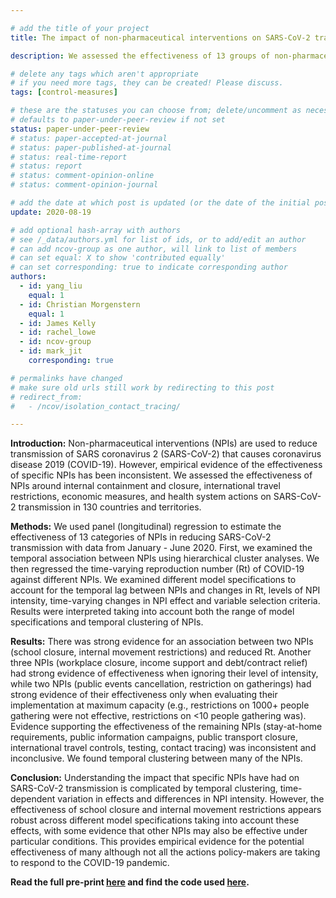 ```yaml
---

# add the title of your project
title: The impact of non-pharmaceutical interventions on SARS-CoV-2 transmission across 130 countries and territories

description: We assessed the effectiveness of 13 groups of non-pharmaceutical interventions in reducing SARS-CoV-2 transmission using panel analysis and time-series clustering.

# delete any tags which aren't appropriate
# if you need more tags, they can be created! Please discuss.
tags: [control-measures] 

# these are the statuses you can choose from; delete/uncomment as necessary
# defaults to paper-under-peer-review if not set
status: paper-under-peer-review
# status: paper-accepted-at-journal
# status: paper-published-at-journal
# status: real-time-report
# status: report
# status: comment-opinion-online
# status: comment-opinion-journal

# add the date at which post is updated (or the date of the initial post, if its the initial post) in YYYY-MM-DD
update: 2020-08-19

# add optional hash-array with authors
# see /_data/authors.yml for list of ids, or to add/edit an author
# can add ncov-group as one author, will link to list of members
# can set equal: X to show 'contributed equally'
# can set corresponding: true to indicate corresponding author
authors:
  - id: yang_liu
    equal: 1
  - id: Christian Morgenstern
    equal: 1
  - id: James Kelly
  - id: rachel_lowe
  - id: ncov-group
  - id: mark_jit
    corresponding: true

# permalinks have changed
# make sure old urls still work by redirecting to this post
# redirect_from:
#   - /ncov/isolation_contact_tracing/

---
```


**Introduction:** Non-pharmaceutical interventions (NPIs) are used to reduce transmission of SARS coronavirus 2 (SARS-CoV-2) that causes coronavirus disease 2019 (COVID-19). However, empirical evidence of the effectiveness of specific NPIs has been inconsistent. We assessed the effectiveness of NPIs around internal containment and closure, international travel restrictions, economic measures, and health system actions on SARS-CoV-2 transmission in 130 countries and territories.  

**Methods:** We used panel (longitudinal) regression to estimate the effectiveness of 13 categories of NPIs in reducing SARS-CoV-2 transmission with data from January - June 2020. First, we examined the temporal association between NPIs using hierarchical cluster analyses. We then regressed the time-varying reproduction number (Rt) of COVID-19 against different NPIs. We examined different model specifications to account for the temporal lag between NPIs and changes in Rt, levels of NPI intensity, time-varying changes in NPI effect and variable selection criteria. Results were interpreted taking into account both the range of model specifications and temporal clustering of NPIs.  

**Results:** There was strong evidence for an association between two NPIs (school closure, internal movement restrictions) and reduced Rt. Another three NPIs (workplace closure, income support and debt/contract relief) had strong evidence of effectiveness when ignoring their level of intensity, while two NPIs (public events cancellation, restriction on gatherings) had strong evidence of their effectiveness only when evaluating their implementation at maximum capacity (e.g., restrictions on 1000+ people gathering were not effective, restrictions on <10 people gathering was). Evidence supporting the effectiveness of the remaining NPIs (stay-at-home requirements, public information campaigns, public transport closure, international travel controls, testing, contact tracing) was inconsistent and inconclusive. We found temporal clustering between many of the NPIs.  

**Conclusion:** Understanding the impact that specific NPIs have had on SARS-CoV-2 transmission is complicated by temporal clustering, time-dependent variation in effects and differences in NPI intensity. However, the effectiveness of school closure and internal movement restrictions appears robust across different model specifications taking into account these effects, with some evidence that other NPIs may also be effective under particular conditions. This provides empirical evidence for the potential effectiveness of many although not all the actions policy-makers are taking to respond to the COVID-19 pandemic.

**Read the full pre-print [here](https://www.medrxiv.org/content/10.1101/2020.08.11.20172643v1) and find the code used [here](https://github.com/yangclaraliu/COVID19_NPIs_vs_Rt).**